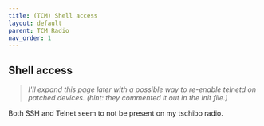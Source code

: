 ```yaml
---
title: (TCM) Shell access
layout: default
parent: TCM Radio
nav_order: 1
---
```


## Shell access

> *I'll expand this page later with a possible way to re-enable telnetd on patched devices. (hint: they commented it out in the init file.)*


Both SSH and Telnet seem to not be present on my tschibo radio.
